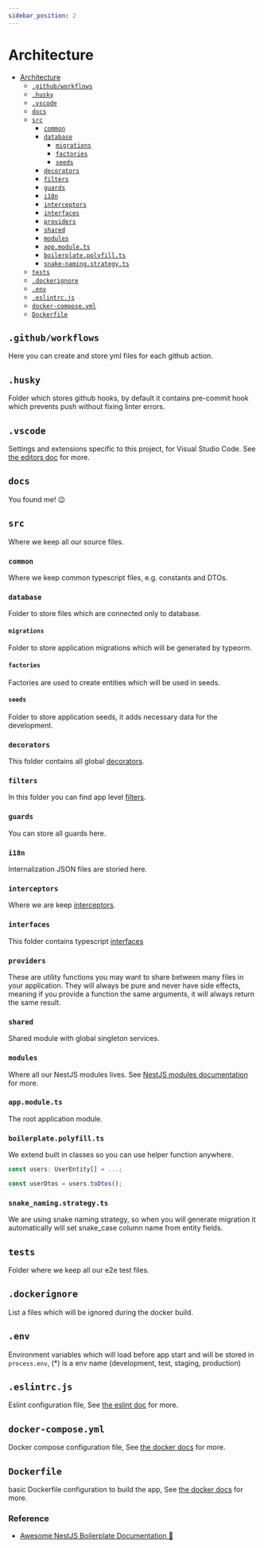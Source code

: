 ```yaml
---
sidebar_position: 2
---
```


# Architecture

- [Architecture](#architecture)
  - [`.github/workflows`](#githubworkflows)
  - [`.husky`](#husky)
  - [`.vscode`](#vscode)
  - [`docs`](#docs)
  - [`src`](#src)
    - [`common`](#common)
    - [`database`](#database)
      - [`migrations`](#migrations)
      - [`factories`](#factories)
      - [`seeds`](#seeds)
    - [`decorators`](#decorators)
    - [`filters`](#filters)
    - [`guards`](#guards)
    - [`i18n`](#i18n)
    - [`interceptors`](#interceptors)
    - [`interfaces`](#interfaces)
    - [`providers`](#providers)
    - [`shared`](#shared)
    - [`modules`](#modules)
    - [`app.module.ts`](#appmodulets)
    - [`boilerplate.polyfill.ts`](#boilerplatepolyfillts)
    - [`snake-naming.strategy.ts`](#snake-namingstrategyts)
  - [`tests`](#tests)
  - [`.dockerignore`](#dockerignore)
  - [`.env`](#env)
  - [`.eslintrc.js`](#eslintrcjs)
  - [`docker-compose.yml`](#docker-composeyml)
  - [`Dockerfile`](#dockerfile)

## `.github/workflows`

Here you can create and store yml files for each github action.

## `.husky`

Folder which stores github hooks, by default it contains pre-commit hook which prevents push without fixing linter errors.

## `.vscode`

Settings and extensions specific to this project, for Visual Studio Code. See [the editors doc](editors.md#visual-studio-code) for more.

## `docs`

You found me! :wink:

## `src`

Where we keep all our source files.

### `common`

Where we keep common typescript files, e.g. constants and DTOs.

### `database`

Folder to store files which are connected only to database.

#### `migrations`

Folder to store application migrations which will be generated by typeorm.

#### `factories`

Factories are used to create entities which will be used in seeds. 

#### `seeds`

Folder to store application seeds, it adds necessary data for the development.

### `decorators`

This folder contains all global [decorators](https://www.typescriptlang.org/docs/handbook/decorators.html).

### `filters`

In this folder you can find app level [filters](https://docs.nestjs.com/exception-filters).

### `guards`

You can store all guards here.

### `i18n`

Internalization JSON files are storied here.

### `interceptors`

Where we are keep [interceptors](https://docs.nestjs.com/interceptors).

### `interfaces`

This folder contains typescript [interfaces](https://www.typescriptlang.org/docs/handbook/interfaces.html)

### `providers`

These are utility functions you may want to share between many files in your application. They will always be pure and never have side effects, meaning if you provide a function the same arguments, it will always return the same result.

### `shared`

Shared module with global singleton services.

### `modules`

Where all our NestJS modules lives. See [NestJS modules documentation](https://docs.nestjs.com/modules) for more.

### `app.module.ts`

The root application module.

### `boilerplate.polyfill.ts`

We extend built in classes so you can use helper function anywhere.

```typescript
const users: UserEntity[] = ...;

const userDtos = users.toDtos();
```

### `snake_naming.strategy.ts`

We are using snake naming strategy, so when you will generate migration it automatically will set snake_case column name from entity fields.

## `tests`

Folder where we keep all our e2e test files.

## `.dockerignore`

List a files which will be ignored during the docker build.

## `.env`

Environment variables which will load before app start and will be stored in `process.env`, (*) is a env name (development, test, staging, production)

## `.eslintrc.js`

Eslint configuration file, See [the eslint doc](https://eslint.org/) for more.

## `docker-compose.yml`

Docker compose configuration file, See [the docker docs](https://docs.docker.com/compose/compose-file/) for more.

## `Dockerfile`

basic Dockerfile configuration to build the app, See [the docker docs](https://docs.docker.com/engine/reference/builder/) for more.

### Reference
- [Awesome NestJS Boilerplate Documentation 🎉](https://narhakobyan.github.io/awesome-nest-boilerplate/docs/architecture.html#github-workflows)